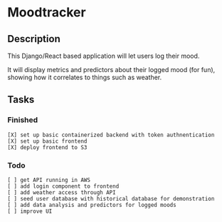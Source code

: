 # Moodtracker

## Description

This Django/React based application will let users log their mood.

It will display metrics and predictors about their logged mood (for fun), showing how
it correlates to things such as weather.

## Tasks

### Finished
```
[X] set up basic containerized backend with token authnentication
[X] set up basic frontend
[X] deploy frontend to S3
```
### Todo
```
[ ] get API running in AWS
[ ] add login component to frontend
[ ] add weather access through API
[ ] seed user database with historical database for demonstration
[ ] add data analysis and predictors for logged moods
[ ] improve UI
```

